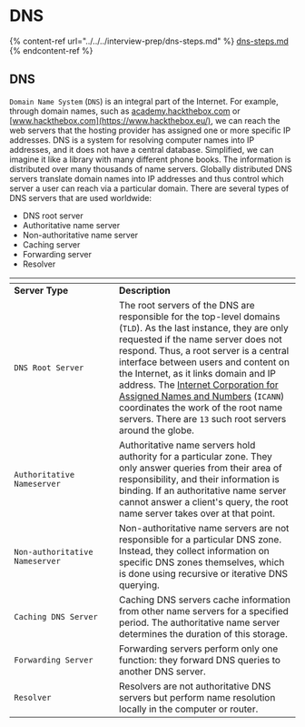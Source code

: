 # DNS

{% content-ref url="../../../interview-prep/dns-steps.md" %}
[dns-steps.md](../../../interview-prep/dns-steps.md)
{% endcontent-ref %}

## DNS

`Domain Name System` (`DNS`) is an integral part of the Internet. For example, through domain names, such as [academy.hackthebox.com](https://academy.hackthebox.com/) or [www.hackthebox.com](https://www.hackthebox.eu/), we can reach the web servers that the hosting provider has assigned one or more specific IP addresses. DNS is a system for resolving computer names into IP addresses, and it does not have a central database. Simplified, we can imagine it like a library with many different phone books. The information is distributed over many thousands of name servers. Globally distributed DNS servers translate domain names into IP addresses and thus control which server a user can reach via a particular domain. There are several types of DNS servers that are used worldwide:

* DNS root server
* Authoritative name server
* Non-authoritative name server
* Caching server
* Forwarding server
* Resolver

<table data-header-hidden><thead><tr><th width="169"></th><th></th></tr></thead><tbody><tr><td><strong>Server Type</strong></td><td><strong>Description</strong></td></tr><tr><td><code>DNS Root Server</code></td><td>The root servers of the DNS are responsible for the top-level domains (<code>TLD</code>). As the last instance, they are only requested if the name server does not respond. Thus, a root server is a central interface between users and content on the Internet, as it links domain and IP address. The <a href="https://www.icann.org/">Internet Corporation for Assigned Names and Numbers</a> (<code>ICANN</code>) coordinates the work of the root name servers. There are <code>13</code> such root servers around the globe.</td></tr><tr><td><code>Authoritative Nameserver</code></td><td>Authoritative name servers hold authority for a particular zone. They only answer queries from their area of responsibility, and their information is binding. If an authoritative name server cannot answer a client's query, the root name server takes over at that point.</td></tr><tr><td><code>Non-authoritative Nameserver</code></td><td>Non-authoritative name servers are not responsible for a particular DNS zone. Instead, they collect information on specific DNS zones themselves, which is done using recursive or iterative DNS querying.</td></tr><tr><td><code>Caching DNS Server</code></td><td>Caching DNS servers cache information from other name servers for a specified period. The authoritative name server determines the duration of this storage.</td></tr><tr><td><code>Forwarding Server</code></td><td>Forwarding servers perform only one function: they forward DNS queries to another DNS server.</td></tr><tr><td><code>Resolver</code></td><td>Resolvers are not authoritative DNS servers but perform name resolution locally in the computer or router.</td></tr></tbody></table>
